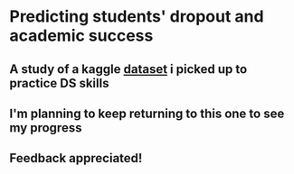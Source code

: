 # Predicting students' dropout and academic success

## A study of a kaggle [dataset](https://www.kaggle.com/datasets/thedevastator/higher-education-predictors-of-student-retention) i picked up to practice DS skills

## I'm planning to keep returning to this one to see my progress

## Feedback appreciated!